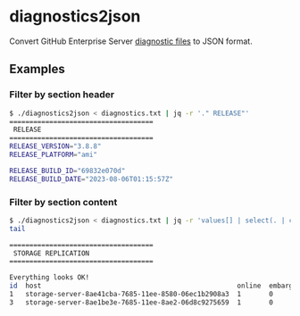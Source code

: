 # diagnostics2json

Convert GitHub Enterprise Server [diagnostic files](https://docs.github.com/en/enterprise-server@latest/support/contacting-github-support/providing-data-to-github-support#creating-and-sharing-diagnostic-files) to JSON format.

## Examples

### Filter by section header

``` sh
$ ./diagnostics2json < diagnostics.txt | jq -r '." RELEASE"'
====================================
 RELEASE
====================================
RELEASE_VERSION="3.8.8"
RELEASE_PLATFORM="ami"

RELEASE_BUILD_ID="69832e070d"
RELEASE_BUILD_DATE="2023-08-06T01:15:57Z"
```

### Filter by section content

``` sh
$ ./diagnostics2json < diagnostics.txt | jq -r 'values[] | select(. | contains("8ae1be3e-7685-11ee-8ae2-06d8c9275659"))' |
tail

====================================
 STORAGE REPLICATION
====================================

Everything looks OK!
id  host                                                 online  embargoed  created_at           updated_at           non_voting  datacenter  rack  ip    cache_location
1   storage-server-8ae41cba-7685-11ee-8580-06ec1b2908a3  1       0          2023-10-29 18:16:25  2023-10-29 18:40:24  0           default     NULL  NULL  NULL
3   storage-server-8ae1be3e-7685-11ee-8ae2-06d8c9275659  1       0          2023-10-29 18:31:21  2023-10-29 18:40:24  1           default     NULL  NULL  NULL
```
